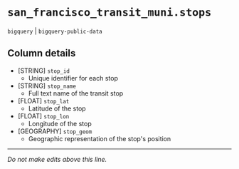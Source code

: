 # `san_francisco_transit_muni.stops`
`bigquery` | `bigquery-public-data`

## Column details
* [STRING]    `stop_id`
  - Unique identifier for each stop
* [STRING]    `stop_name`
  - Full text name of the  transit stop
* [FLOAT]     `stop_lat`
  - Latitude of the stop
* [FLOAT]     `stop_lon`
  - Longitude of the stop
* [GEOGRAPHY] `stop_geom`
  - Geographic representation of the stop's position

-------------------------------------------------------------------------------
*Do not make edits above this line.*
